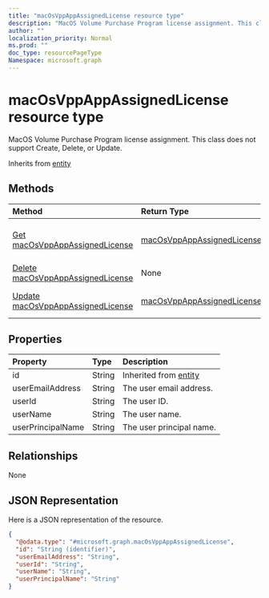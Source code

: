 ```yaml
---
title: "macOsVppAppAssignedLicense resource type"
description: "MacOS Volume Purchase Program license assignment. This class does not support Create, Delete, or Update."
author: ""
localization_priority: Normal
ms.prod: ""
doc_type: resourcePageType
Namespace: microsoft.graph
---
```



# macOsVppAppAssignedLicense resource type

MacOS Volume Purchase Program license assignment. This class does not support Create, Delete, or Update.


Inherits from [entity](../resources/entity.md)

## Methods
|Method|Return Type|Description|
|:---|:---|:---|
|[Get macOsVppAppAssignedLicense](../api/intune-apps-macosvppappassignedlicense-get.md)|[macOsVppAppAssignedLicense](../resources/intune-apps-macOsVppAppAssignedLicense.md)|Read properties and relationships of the [macOsVppAppAssignedLicense](../resources/macosvppappassignedlicense.md) object.|
|[Delete macOsVppAppAssignedLicense](../api/intune-apps-macosvppappassignedlicense-delete.md)|None|Deletes a [macOsVppAppAssignedLicense](../resources/macosvppappassignedlicense.md).|
|[Update macOsVppAppAssignedLicense](../api/intune-apps-macosvppappassignedlicense-update.md)|[macOsVppAppAssignedLicense](../resources/intune-apps-macOsVppAppAssignedLicense.md)|Update the properties of a [macOsVppAppAssignedLicense](../resources/macosvppappassignedlicense.md) object.|

## Properties
|Property|Type|Description|
|:---|:---|:---|
|id|String| Inherited from [entity](../resources/entity.md)|
|userEmailAddress|String|The user email address.|
|userId|String|The user ID.|
|userName|String|The user name.|
|userPrincipalName|String|The user principal name.|

## Relationships
None

## JSON Representation
Here is a JSON representation of the resource.
<!-- {
  "blockType": "resource",
  "keyProperty": "id",
  "@odata.type": "microsoft.graph.macOsVppAppAssignedLicense",
  "baseType": "microsoft.graph.entity",
  "openType": false
}
-->
``` json
{
  "@odata.type": "#microsoft.graph.macOsVppAppAssignedLicense",
  "id": "String (identifier)",
  "userEmailAddress": "String",
  "userId": "String",
  "userName": "String",
  "userPrincipalName": "String"
}
```

